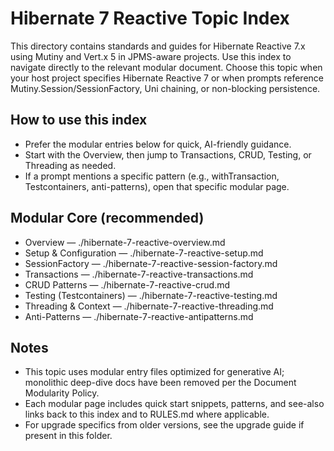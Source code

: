 # Hibernate 7 Reactive Topic Index

This directory contains standards and guides for Hibernate Reactive 7.x using Mutiny and Vert.x 5 in JPMS-aware projects. Use this index to navigate directly to the relevant modular document. Choose this topic when your host project specifies Hibernate Reactive 7 or when prompts reference Mutiny.Session/SessionFactory, Uni chaining, or non-blocking persistence.

## How to use this index
- Prefer the modular entries below for quick, AI-friendly guidance.
- Start with the Overview, then jump to Transactions, CRUD, Testing, or Threading as needed.
- If a prompt mentions a specific pattern (e.g., withTransaction, Testcontainers, anti-patterns), open that specific modular page.

## Modular Core (recommended)
- Overview — ./hibernate-7-reactive-overview.md
- Setup & Configuration — ./hibernate-7-reactive-setup.md
- SessionFactory — ./hibernate-7-reactive-session-factory.md
- Transactions — ./hibernate-7-reactive-transactions.md
- CRUD Patterns — ./hibernate-7-reactive-crud.md
- Testing (Testcontainers) — ./hibernate-7-reactive-testing.md
- Threading & Context — ./hibernate-7-reactive-threading.md
- Anti-Patterns — ./hibernate-7-reactive-antipatterns.md

## Notes
- This topic uses modular entry files optimized for generative AI; monolithic deep-dive docs have been removed per the Document Modularity Policy.
- Each modular page includes quick start snippets, patterns, and see-also links back to this index and to RULES.md where applicable.
- For upgrade specifics from older versions, see the upgrade guide if present in this folder.
